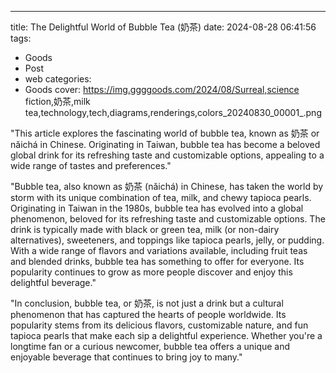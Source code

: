 ---
title: The Delightful World of Bubble Tea (奶茶)
date: 2024-08-28 06:41:56
tags:
  - Goods
  - Post
  - web
categories:
  - Goods
cover: https://img.ggggoods.com/2024/08/Surreal,science fiction,奶茶,milk tea,technology,tech,diagrams,renderings,colors_20240830_00001_.png

"This article explores the fascinating world of bubble tea, known as 奶茶 or nǎichá in Chinese. Originating in Taiwan, bubble tea has become a beloved global drink for its refreshing taste and customizable options, appealing to a wide range of tastes and preferences."

"Bubble tea, also known as 奶茶 (nǎichá) in Chinese, has taken the world by storm with its unique combination of tea, milk, and chewy tapioca pearls. Originating in Taiwan in the 1980s, bubble tea has evolved into a global phenomenon, beloved for its refreshing taste and customizable options. The drink is typically made with black or green tea, milk (or non-dairy alternatives), sweeteners, and toppings like tapioca pearls, jelly, or pudding. With a wide range of flavors and variations available, including fruit teas and blended drinks, bubble tea has something to offer for everyone. Its popularity continues to grow as more people discover and enjoy this delightful beverage."

"In conclusion, bubble tea, or 奶茶, is not just a drink but a cultural phenomenon that has captured the hearts of people worldwide. Its popularity stems from its delicious flavors, customizable nature, and fun tapioca pearls that make each sip a delightful experience. Whether you're a longtime fan or a curious newcomer, bubble tea offers a unique and enjoyable beverage that continues to bring joy to many."
